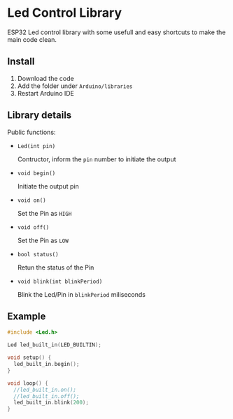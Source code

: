 # Led Control Library

ESP32 Led control library with some usefull and easy shortcuts to make the main code clean.

## Install

1. Download the code
2. Add the folder under `Arduino/libraries`
3. Restart Arduino IDE

## Library details

Public functions:

- `Led(int pin)`
    
    Contructor, inform the `pin` number to initiate the output

- `void begin()`

    Initiate the output pin

- `void on()`

    Set the Pin as `HIGH`

- `void off()`

    Set the Pin as `LOW`

- `bool status()`

    Retun the status of the Pin

- `void blink(int blinkPeriod)`

    Blink the Led/Pin in `blinkPeriod` miliseconds

## Example

```c++
#include <Led.h>

Led led_built_in(LED_BUILTIN);

void setup() {
  led_built_in.begin();
}

void loop() {
  //led_built_in.on();
  //led_built_in.off();
  led_built_in.blink(200); 
}
```
